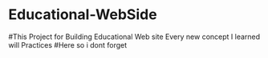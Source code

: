 # Educational-WebSide
#This Project for Building Educational Web site Every new concept I learned will Practices
#Here so i dont forget
